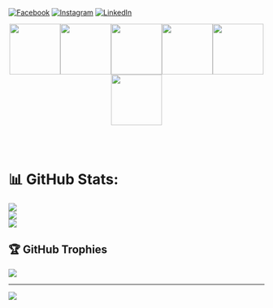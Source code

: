 
[![Facebook](https://img.shields.io/badge/Facebook-%231877F2.svg?logo=Facebook&logoColor=white)](https://facebook.com/athirofficial) [![Instagram](https://img.shields.io/badge/Instagram-%23E4405F.svg?logo=Instagram&logoColor=white)](https://instagram.com/hmathiralazad) [![LinkedIn](https://img.shields.io/badge/LinkedIn-%230077B5.svg?logo=linkedin&logoColor=white)](https://linkedin.com/in/hmathir) 

<p align="center">
  <img src="https://media3.giphy.com/media/ln7z2eWriiQAllfVcn/200w.webp" width="100"><img src="https://i.giphy.com/media/LMt9638dO8dftAjtco/200.webp" width="100"><img src="https://i.giphy.com/media/eNAsjO55tPbgaor7ma/200w.webp" width="100"><img src="https://media3.giphy.com/media/kdFc8fubgS31b8DsVu/giphy.webp" width="100"><img src="https://i.giphy.com/media/KzJkzjggfGN5Py6nkT/200.webp" width="100"><img src="https://i.giphy.com/media/IdyAQJVN2kVPNUrojM/200.webp" width="100">
</p>
<br>
<br>    


# 📊 GitHub Stats:
![](https://github-readme-stats.vercel.app/api?username=rezvirayhan&theme=dark&hide_border=false&include_all_commits=true&count_private=true)<br/>
![](https://github-readme-streak-stats.herokuapp.com/?user=hmathir&theme=dark&hide_border=false)<br/>
![](https://github-readme-stats.vercel.app/api/top-langs/?username=hmathir&theme=dark&hide_border=false&include_all_commits=true&count_private=true&layout=compact)

## 🏆 GitHub Trophies
![](https://github-profile-trophy.vercel.app/?username=hmathir&theme=radical&no-frame=false&no-bg=true&margin-w=4)

---
[![](https://visitcount.itsvg.in/api?id=hmathir&icon=0&color=0)](https://visitcount.itsvg.in)
